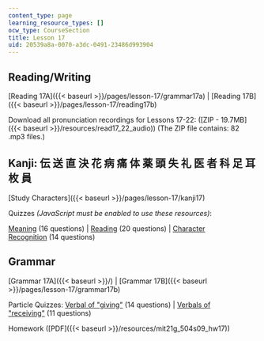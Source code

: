 ```yaml
---
content_type: page
learning_resource_types: []
ocw_type: CourseSection
title: Lesson 17
uid: 20539a8a-0070-a3dc-0491-23486d993904
---
```


Reading/Writing
---------------

[Reading 17A]({{< baseurl >}}/pages/lesson-17/grammar17a) | [Reading 17B]({{< baseurl >}}/pages/lesson-17/reading17b)

Download all pronunciation recordings for Lessons 17-22: ([ZIP - 19.7MB]({{< baseurl >}}/resources/read17_22_audio)) (The ZIP file contains: 82 .mp3 files.)

Kanji: 伝 送 直 決 花 病 痛 体 薬 頭 失 礼 医 者 科 足 耳 枚 員
--------------------------------------------

[Study Characters]({{< baseurl >}}/pages/lesson-17/kanji17)

Quizzes _(JavaScript must be enabled to use these resources)_:

[Meaning](/ans7870/21f/21f.504/s09/lesson17/kanji17-mean/kq17meanq1.html) (16 questions) | [Reading](/ans7870/21f/21f.504/s09/lesson17/kanji17-read/kq17readq1.html) (20 questions) | [Character Recognition](/ans7870/21f/21f.504/s09/lesson17/kanji17-recog/kq17recogq1.html) (14 questions)

Grammar
-------

[Grammar 17A]({{< baseurl >}}/) | [Grammar 17B]({{< baseurl >}}/pages/lesson-17/grammar17b)

Particle Quizzes: [Verbal of "giving"](/ans7870/21f/21f.504/s09/lesson17/particle17A/17aq1.html) (14 questions) | [Verbals of "receiving"](/ans7870/21f/21f.504/s09/lesson17/particle17B/17bq1.html) (11 questions)

Homework ([PDF]({{< baseurl >}}/resources/mit21g_504s09_hw17))